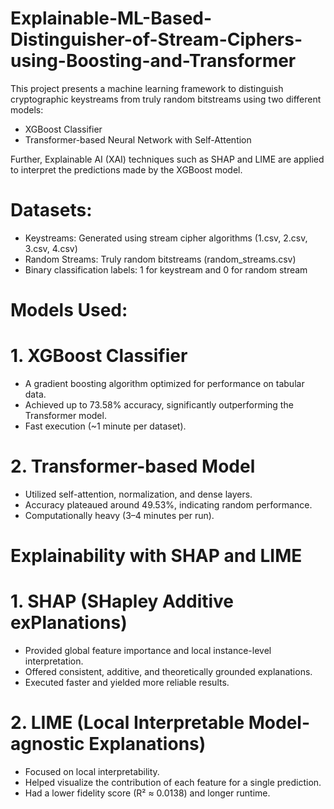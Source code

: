 # Explainable-ML-Based-Distinguisher-of-Stream-Ciphers-using-Boosting-and-Transformer
This project presents a machine learning framework to distinguish cryptographic keystreams from truly random bitstreams using two different models:
- XGBoost Classifier
- Transformer-based Neural Network with Self-Attention

Further, Explainable AI (XAI) techniques such as SHAP and LIME are applied to interpret the predictions made by the XGBoost model.

# Datasets:
- Keystreams: Generated using stream cipher algorithms (1.csv, 2.csv, 3.csv, 4.csv)
- Random Streams: Truly random bitstreams (random_streams.csv)
- Binary classification labels: 1 for keystream and 0 for random stream

# Models Used:
# 1. XGBoost Classifier
- A gradient boosting algorithm optimized for performance on tabular data.
- Achieved up to 73.58% accuracy, significantly outperforming the Transformer model.
- Fast execution (~1 minute per dataset).

# 2. Transformer-based Model
- Utilized self-attention, normalization, and dense layers.
- Accuracy plateaued around 49.53%, indicating random performance.
- Computationally heavy (3–4 minutes per run).

# Explainability with SHAP and LIME
# 1. SHAP (SHapley Additive exPlanations)
- Provided global feature importance and local instance-level interpretation.
- Offered consistent, additive, and theoretically grounded explanations.
- Executed faster and yielded more reliable results.

# 2. LIME (Local Interpretable Model-agnostic Explanations)
- Focused on local interpretability.
- Helped visualize the contribution of each feature for a single prediction.
- Had a lower fidelity score (R² ≈ 0.0138) and longer runtime.

